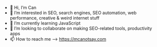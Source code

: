 - 👋 Hi, I’m Can
- 👀 I’m interested in SEO, search engines, SEO automation, web performance, creative & weird internet stuff
- 🌱 I’m currently learning JavaScript
- 💞️ I’m looking to collaborate on making SEO-related tools, productivity apps
- 📫 How to reach me --> https://mcanotsay.com
